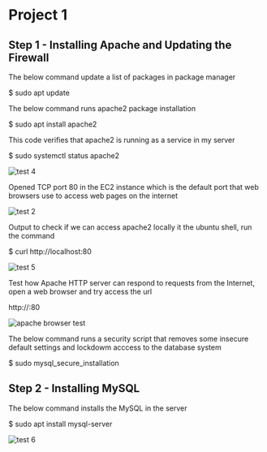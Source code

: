
# Project 1 

## Step 1 - Installing Apache and Updating the Firewall

The below command update a list of packages in package manager

$ sudo apt update

The below command runs apache2 package installation 

$ sudo apt install apache2

This code verifies that apache2 is running as a service in my server 

$ sudo systemctl status apache2

![test 4](https://user-images.githubusercontent.com/96151001/148561654-24566200-3aa5-4103-a08e-e04db33671b9.PNG)

Opened TCP port 80 in the EC2 instance which is the default port that web browsers use to access web pages on the internet

![test 2](https://user-images.githubusercontent.com/96151001/148563143-11ac8464-3f22-4af6-b42f-abb6ccd280aa.PNG)

Output to check if we can access apache2 locally it the ubuntu shell, run the command

$ curl http://localhost:80

![test 5](https://user-images.githubusercontent.com/96151001/148568320-f63d1354-4234-43ce-a4b9-7336e8a9339c.PNG)

Test how Apache HTTP server can respond to requests from the Internet, open a web browser and try access the url

http://<Public-IP-Address>:80
  
![apache browser test](https://user-images.githubusercontent.com/96151001/148567708-6ef6e9c9-1920-4aa9-bdf5-27812ff1a79f.PNG)
  
The below command runs a security script that removes some insecure default settings and lockdowm acccess to the database system
  
$ sudo mysql_secure_installation  

## Step 2 - Installing MySQL

The below command installs the MySQL in the server 
  
$ sudo apt install mysql-server
  
![test 6](https://user-images.githubusercontent.com/96151001/148570545-49a4dc5c-14be-4d2b-991a-aa100f1f94c2.PNG)  

